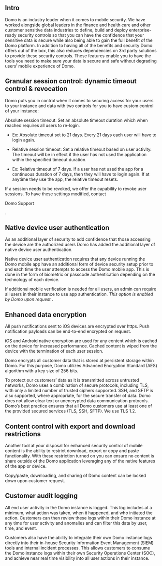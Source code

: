 

Intro
-------

Domo is an industry leader when it comes to mobile security. We have worked alongside global leaders in the finance and health care and other customer sensitive data industries to define, build and deploy enterprise-ready security controls so that you can have the confidence that your sensitive data is secure while also being able to gain the full benefit of the Domo platform. In addition to having all of the benefits and security Domo offers out of the box, this also reduces dependencies on 3rd party solutions to provide these security controls. These features enable you to have the tools you need to make sure your data is secure and safe without degrading users’ mobile experience of Domo.


 Granular session control: dynamic timeout control & revocation
----------------------------------------------------------------

Domo puts you in control when it comes to securing access for your users to your instance and data with two controls for you to have custom control of your instance:

 Absolute session timeout: Set an absolute timeout duration which when reached requires all users to re-login.

+ Ex: Absolute timeout set to 21 days. Every 21 days each user will have to login again.
* Relative session timeout: Set a relative timeout based on user activity. The timeout will be in effect if the user has not used the application within the specified timeout duration.

+ Ex: Relative timeout of 7 days. If a user has not used the app for a continuous duration of 7 days, then they will have to login again. If at anytime they use the app, the relative timeout resets.

If a session needs to be revoked, we offer the capability to revoke user sessions. To have these settings modified, contact

Domo Support

.


 Native device user authentication
-----------------------------------

As an additional layer of security to add confidence that those accessing the device are the authorized users Domo has added the additional layer of native device user authentication.


 Native device user authentication requires that any device running the Domo mobile app have an additional form of device security setup prior to and each time the user attempts to access the Domo mobile app. This is done in the form of biometric or passcode authentication depending on the technology of each device.


 If additional mobile verification is needed for all users, an admin can require all users in their instance to use app authentication.
 *This option is enabled by Domo upon request*
 .


 Enhanced data encryption
--------------------------

All push notifications sent to iOS devices are encrypted over https. Push notification payloads can be end-to-end encrypted on request.


 iOS and Android native encryption are used for any content which is cached on the device for increased performance. Cached content is wiped from the device with the termination of each user session.


 Domo encrypts all customer data that is stored at persistent storage within Domo. For this purpose, Domo utilizes Advanced Encryption Standard (AES) algorithm with a key size of 256 bits.


 To protect our customers’ data as it is transmitted across untrusted networks, Domo uses a combination of secure protocols, including TLS, with only a limited number of trusted ciphers supported. SSH, and SFTP is also supported, where appropriate, for the secure transfer of data. Domo does not allow clear text or unencrypted data communication protocols. Domo’s best practice ensures that all Domo customers use at least one of the provided secured services (TLS, SSH, SFTP). We use TLS 1.2.

Content control with export and download restrictions
-------------------------------------------------------

Another tool at your disposal for enhanced security control of mobile content is the ability to restrict download, export or copy and paste functionality. With these restriction turned on you can ensure no content is share outside of the Domo application leveraging any of the native features of the app or device.


 Copy/paste, downloading, and sharing of Domo content can be locked down upon customer request.


 Customer audit logging
------------------------

All end user activity in the Domo instance is logged. This log includes at a minimum, what action was taken, when it happened, and who initiated the action. Customers can then review these logs within their Domo instance at any time for user activity and anomalies and can filter this data by user, time, and event.


 Customers also have the ability to integrate their own Domo instance logs directly into their in-house Security Information Event Management (SIEM) tools and internal incident processes. This allows customers to consume the Domo instance logs within their own Security Operations Center (SOC), and achieve near real time visibility into all user actions in their instance.

